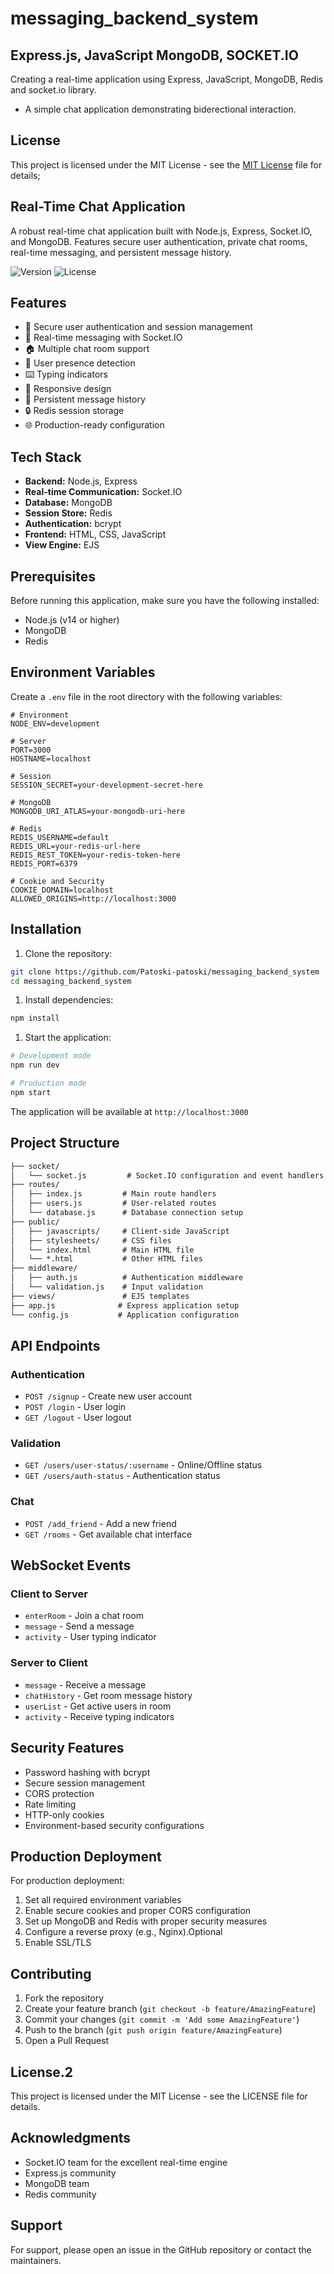 # messaging_backend_system

## Express.js, JavaScript MongoDB, SOCKET.IO

Creating a real-time application using Express, JavaScript, MongoDB, Redis and socket.io library.

* A simple chat application demonstrating biderectional interaction.

## License

This project is licensed under the MIT License - see the [MIT License]( https://github.com/Patoski-patoski/messagin-backend-system/blob/main/LICENSE) file for details;


## Real-Time Chat Application

A robust real-time chat application built with Node.js, Express, Socket.IO, and MongoDB. Features secure user authentication, private chat rooms, real-time messaging, and persistent message history.

![Version](https://img.shields.io/badge/version-1.0.0-blue.svg)
![License](https://img.shields.io/badge/license-MIT-green.svg)

## Features

* 🔐 Secure user authentication and session management
* 💬 Real-time messaging with Socket.IO
* 🏠 Multiple chat room support
* 👥 User presence detection
* ⌨️ Typing indicators
* 📱 Responsive design
* 💾 Persistent message history
* 🔒 Redis session storage
* 🌐 Production-ready configuration

## Tech Stack

* **Backend:** Node.js, Express
* **Real-time Communication:** Socket.IO
* **Database:** MongoDB
* **Session Store:** Redis
* **Authentication:** bcrypt
* **Frontend:** HTML, CSS, JavaScript
* **View Engine:** EJS

## Prerequisites

Before running this application, make sure you have the following installed:

* Node.js (v14 or higher)
* MongoDB
* Redis

## Environment Variables

Create a `.env` file in the root directory with the following variables:

```env
# Environment
NODE_ENV=development

# Server
PORT=3000
HOSTNAME=localhost

# Session
SESSION_SECRET=your-development-secret-here

# MongoDB
MONGODB_URI_ATLAS=your-mongodb-uri-here

# Redis
REDIS_USERNAME=default
REDIS_URL=your-redis-url-here
REDIS_REST_TOKEN=your-redis-token-here
REDIS_PORT=6379

# Cookie and Security
COOKIE_DOMAIN=localhost
ALLOWED_ORIGINS=http://localhost:3000
```

## Installation

1. Clone the repository:

```bash
git clone https://github.com/Patoski-patoski/messaging_backend_system
cd messaging_backend_system
```

1. Install dependencies:

```bash
npm install
```

1. Start the application:

```bash
# Development mode
npm run dev

# Production mode
npm start
```

The application will be available at `http://localhost:3000`

## Project Structure

```markdown
├── socket/
│   └── socket.js         # Socket.IO configuration and event handlers
├── routes/
│   ├── index.js         # Main route handlers
│   ├── users.js         # User-related routes
│   └── database.js      # Database connection setup
├── public/
│   ├── javascripts/     # Client-side JavaScript
│   ├── stylesheets/     # CSS files
│   └── index.html       # Main HTML file
│   └── *.html           # Other HTML files
├── middleware/
│   ├── auth.js          # Authentication middleware
│   └── validation.js    # Input validation
├── views/               # EJS templates
├── app.js              # Express application setup
└── config.js           # Application configuration
```

## API Endpoints

### Authentication

* `POST /signup` - Create new user account
* `POST /login` - User login
* `GET /logout` - User logout

### Validation

* `GET /users/user-status/:username` - Online/Offline status
* `GET /users/auth-status` - Authentication status

### Chat

* `POST /add_friend` - Add a new friend
* `GET /rooms` - Get available chat interface

## WebSocket Events

### Client to Server

* `enterRoom` - Join a chat room
* `message` - Send a message
* `activity` - User typing indicator

### Server to Client

* `message` - Receive a message
* `chatHistory` - Get room message history
* `userList` - Get active users in room
* `activity` - Receive typing indicators

## Security Features

* Password hashing with bcrypt
* Secure session management
* CORS protection
* Rate limiting
* HTTP-only cookies
* Environment-based security configurations

## Production Deployment

For production deployment:

1. Set all required environment variables
2. Enable secure cookies and proper CORS configuration
3. Set up MongoDB and Redis with proper security measures
4. Configure a reverse proxy (e.g., Nginx).Optional
5. Enable SSL/TLS

## Contributing

1. Fork the repository
2. Create your feature branch (`git checkout -b feature/AmazingFeature`)
3. Commit your changes (`git commit -m 'Add some AmazingFeature'`)
4. Push to the branch (`git push origin feature/AmazingFeature`)
5. Open a Pull Request

## License.2

This project is licensed under the MIT License - see the LICENSE file for details.

## Acknowledgments

* Socket.IO team for the excellent real-time engine
* Express.js community
* MongoDB team
* Redis community

## Support

For support, please open an issue in the GitHub repository or contact the maintainers.

